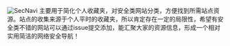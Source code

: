 ![SecNavi](https://img.coco413.com/img/SecNavi.webp)
主要用于简化个人收藏夹，对安全类网站分类，方便找到所需站点资源。站点的收集来源于个人平时的收藏夹，所以肯定存在一定的局限性，希望有安全类不错的网站可以通过issue提交添加，能汇聚大家的资源信息，形成一个相对实用简洁的网络安全导航！